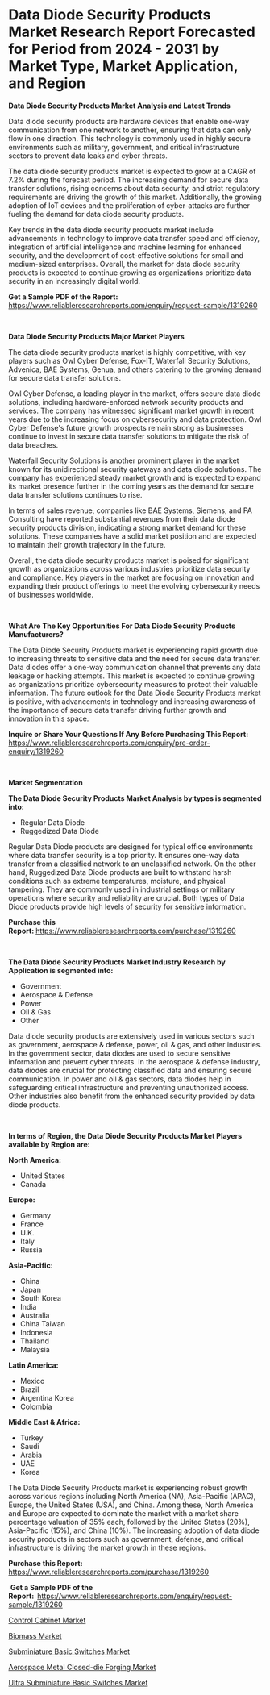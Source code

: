 <p><h1>Data Diode Security Products Market Research Report Forecasted for Period from 2024 -  2031 by Market Type, Market Application, and Region</h1></p><p><strong>Data Diode Security Products Market Analysis and Latest Trends</strong></p>
<p><p>Data diode security products are hardware devices that enable one-way communication from one network to another, ensuring that data can only flow in one direction. This technology is commonly used in highly secure environments such as military, government, and critical infrastructure sectors to prevent data leaks and cyber threats.</p><p>The data diode security products market is expected to grow at a CAGR of 7.2% during the forecast period. The increasing demand for secure data transfer solutions, rising concerns about data security, and strict regulatory requirements are driving the growth of this market. Additionally, the growing adoption of IoT devices and the proliferation of cyber-attacks are further fueling the demand for data diode security products.</p><p>Key trends in the data diode security products market include advancements in technology to improve data transfer speed and efficiency, integration of artificial intelligence and machine learning for enhanced security, and the development of cost-effective solutions for small and medium-sized enterprises. Overall, the market for data diode security products is expected to continue growing as organizations prioritize data security in an increasingly digital world.</p></p>
<p><strong>Get a Sample PDF of the Report:&nbsp;</strong> <a href="https://www.reliableresearchreports.com/enquiry/request-sample/1319260">https://www.reliableresearchreports.com/enquiry/request-sample/1319260</a></p>
<p>&nbsp;</p>
<p><strong>Data Diode Security Products Major Market Players</strong></p>
<p><p>The data diode security products market is highly competitive, with key players such as Owl Cyber Defense, Fox-IT, Waterfall Security Solutions, Advenica, BAE Systems, Genua, and others catering to the growing demand for secure data transfer solutions.</p><p>Owl Cyber Defense, a leading player in the market, offers secure data diode solutions, including hardware-enforced network security products and services. The company has witnessed significant market growth in recent years due to the increasing focus on cybersecurity and data protection. Owl Cyber Defense's future growth prospects remain strong as businesses continue to invest in secure data transfer solutions to mitigate the risk of data breaches.</p><p>Waterfall Security Solutions is another prominent player in the market known for its unidirectional security gateways and data diode solutions. The company has experienced steady market growth and is expected to expand its market presence further in the coming years as the demand for secure data transfer solutions continues to rise.</p><p>In terms of sales revenue, companies like BAE Systems, Siemens, and PA Consulting have reported substantial revenues from their data diode security products division, indicating a strong market demand for these solutions. These companies have a solid market position and are expected to maintain their growth trajectory in the future.</p><p>Overall, the data diode security products market is poised for significant growth as organizations across various industries prioritize data security and compliance. Key players in the market are focusing on innovation and expanding their product offerings to meet the evolving cybersecurity needs of businesses worldwide.</p></p>
<p>&nbsp;</p>
<p><strong>What Are The Key Opportunities For Data Diode Security Products Manufacturers?</strong></p>
<p><p>The Data Diode Security Products market is experiencing rapid growth due to increasing threats to sensitive data and the need for secure data transfer. Data diodes offer a one-way communication channel that prevents any data leakage or hacking attempts. This market is expected to continue growing as organizations prioritize cybersecurity measures to protect their valuable information. The future outlook for the Data Diode Security Products market is positive, with advancements in technology and increasing awareness of the importance of secure data transfer driving further growth and innovation in this space.</p></p>
<p><strong>Inquire or Share Your Questions If Any Before Purchasing This Report:</strong> <a href="https://www.reliableresearchreports.com/enquiry/pre-order-enquiry/1319260">https://www.reliableresearchreports.com/enquiry/pre-order-enquiry/1319260</a></p>
<p>&nbsp;</p>
<p><strong>Market Segmentation</strong></p>
<p><strong>The Data Diode Security Products Market Analysis by types is segmented into:</strong></p>
<p><ul><li>Regular Data Diode</li><li>Ruggedized Data Diode</li></ul></p>
<p><p>Regular Data Diode products are designed for typical office environments where data transfer security is a top priority. It ensures one-way data transfer from a classified network to an unclassified network. On the other hand, Ruggedized Data Diode products are built to withstand harsh conditions such as extreme temperatures, moisture, and physical tampering. They are commonly used in industrial settings or military operations where security and reliability are crucial. Both types of Data Diode products provide high levels of security for sensitive information.</p></p>
<p><strong>Purchase this Report:&nbsp;</strong><a href="https://www.reliableresearchreports.com/purchase/1319260">https://www.reliableresearchreports.com/purchase/1319260</a></p>
<p>&nbsp;</p>
<p><strong>The Data Diode Security Products Market Industry Research by Application is segmented into:</strong></p>
<p><ul><li>Government</li><li>Aerospace & Defense</li><li>Power</li><li>Oil & Gas</li><li>Other</li></ul></p>
<p><p>Data diode security products are extensively used in various sectors such as government, aerospace & defense, power, oil & gas, and other industries. In the government sector, data diodes are used to secure sensitive information and prevent cyber threats. In the aerospace & defense industry, data diodes are crucial for protecting classified data and ensuring secure communication. In power and oil & gas sectors, data diodes help in safeguarding critical infrastructure and preventing unauthorized access. Other industries also benefit from the enhanced security provided by data diode products.</p></p>
<p>&nbsp;</p>
<p><strong>In terms of Region, the Data Diode Security Products Market Players available by Region are:</strong></p>
<p>
    <p> <strong> North America: </strong>
        <ul>
            <li>United States</li>
            <li>Canada</li>
        </ul>
        </p> 
    <p> <strong> Europe: </strong>
        <ul>
            <li>Germany</li>
            <li>France</li>
            <li>U.K.</li>
            <li>Italy</li>
            <li>Russia</li>
        </ul>
        </p> 
    <p> <strong> Asia-Pacific: </strong>
        <ul>
            <li>China</li>
            <li>Japan</li>
            <li>South Korea</li>
            <li>India</li>
            <li>Australia</li>
            <li>China Taiwan</li>
            <li>Indonesia</li>
            <li>Thailand</li>
            <li>Malaysia</li>
        </ul>
        </p> 
    <p> <strong> Latin America: </strong>
        <ul>
            <li>Mexico</li>
            <li>Brazil</li>
            <li>Argentina Korea</li>
            <li>Colombia</li>
        </ul>
        </p> 
    <p> <strong> Middle East & Africa: </strong>
        <ul>
            <li>Turkey</li>
            <li>Saudi</li>
            <li>Arabia</li>
            <li>UAE</li>
            <li>Korea</li>
        </ul>
    </p>
    </p>
<p><p>The Data Diode Security Products market is experiencing robust growth across various regions including North America (NA), Asia-Pacific (APAC), Europe, the United States (USA), and China. Among these, North America and Europe are expected to dominate the market with a market share percentage valuation of 35% each, followed by the United States (20%), Asia-Pacific (15%), and China (10%). The increasing adoption of data diode security products in sectors such as government, defense, and critical infrastructure is driving the market growth in these regions.</p></p>
<p><strong>Purchase this Report: </strong><a href="https://www.reliableresearchreports.com/purchase/1319260">https://www.reliableresearchreports.com/purchase/1319260</a></p>
<p>&nbsp;<strong>Get a Sample PDF of the Report:&nbsp;&nbsp;</strong><a href="https://www.reliableresearchreports.com/enquiry/request-sample/1319260">https://www.reliableresearchreports.com/enquiry/request-sample/1319260</a></p>
<p><strong></strong></p>
<p><p><a href="https://metal-farmhouse-e95.notion.site/Control-Cabinet-Market-Research-Report-The-Key-To-Successful-Business-Strategy-Forecasted-for-Perio-838e091dd93849eba235ef73f869376e">Control Cabinet Market</a></p><p><a href="https://adventurous-uranium-ef9.notion.site/Global-Biomass-Market-by-Types-Applications-and-Major-Players-with-Regional-Growth-Rate-Analysis--b3f3dfd104954257b5cb4474f9feeb64">Biomass Market</a></p><p><a href="https://view.publitas.com/reportprime-1/subminiature-basic-switches-market-provides-a-comprehensive-analysis-including-a-macro-overview-of-the-market-as-well-as-micro-details-such-as-market-size-and-competitive-landscape/">Subminiature Basic Switches Market</a></p><p><a href="https://carnation-joke-41f.notion.site/Aerospace-Metal-Closed-die-Forging-Market-A-Comprehensive-Report-of-its-Market-Share-Growth-Trend-7d088a650b8b42b1975ad224598f547a">Aerospace Metal Closed-die Forging Market</a></p><p><a href="https://view.publitas.com/reportprime-1/ultra-subminiature-basic-switches-market-size-evaluating-its-market-trends-growth-and-projections-2024-2031/">Ultra Subminiature Basic Switches Market</a></p></p>